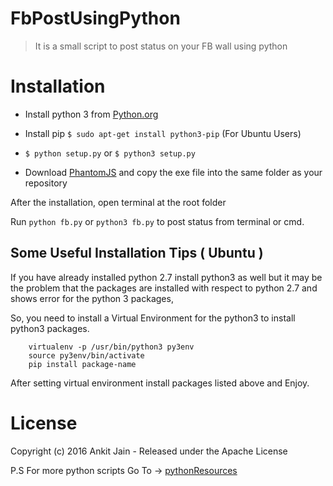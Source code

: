 # FbPostUsingPython
>It is a small script to post status on your FB wall using python

# Installation
* Install python 3 from [Python.org](https://www.python.org)

* Install pip `$ sudo apt-get install python3-pip` (For Ubuntu Users)

* `$ python setup.py` or `$ python3 setup.py`

* Download [PhantomJS](http://phantomjs.org/download.html) and copy the exe file into the same folder as your repository

After the installation, open terminal at the root folder

Run `python fb.py` or `python3 fb.py` to post status from terminal or cmd.



## Some Useful Installation Tips ( Ubuntu )

If you have already installed python 2.7 install python3 as well but it may be the problem that the packages are installed with respect to python 2.7 and shows error for the python 3 packages,

So, you need to install a Virtual Environment for the python3 to install python3 packages.

```
    virtualenv -p /usr/bin/python3 py3env
    source py3env/bin/activate
    pip install package-name
```

After setting virtual environment install packages listed above and Enjoy.

# License

Copyright (c) 2016 Ankit Jain - Released under the Apache License

P.S For more python scripts Go To -> [pythonResources](https://github.com/ankitjain28may/pythonResources)
